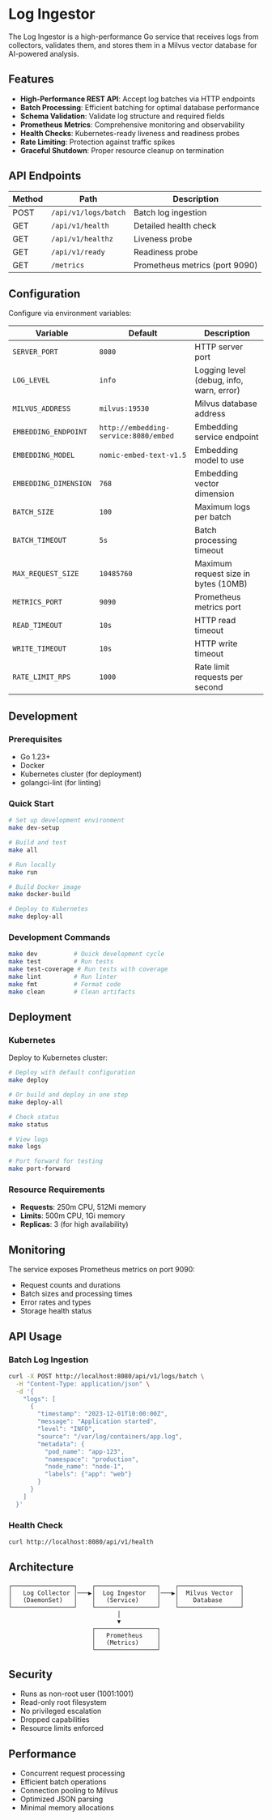 # Log Ingestor

The Log Ingestor is a high-performance Go service that receives logs from collectors, validates them, and stores them in a Milvus vector database for AI-powered analysis.

## Features

- **High-Performance REST API**: Accept log batches via HTTP endpoints
- **Batch Processing**: Efficient batching for optimal database performance
- **Schema Validation**: Validate log structure and required fields
- **Prometheus Metrics**: Comprehensive monitoring and observability
- **Health Checks**: Kubernetes-ready liveness and readiness probes
- **Rate Limiting**: Protection against traffic spikes
- **Graceful Shutdown**: Proper resource cleanup on termination

## API Endpoints

| Method | Path | Description |
|--------|------|-------------|
| POST | `/api/v1/logs/batch` | Batch log ingestion |
| GET | `/api/v1/health` | Detailed health check |
| GET | `/api/v1/healthz` | Liveness probe |
| GET | `/api/v1/ready` | Readiness probe |
| GET | `/metrics` | Prometheus metrics (port 9090) |

## Configuration

Configure via environment variables:

| Variable | Default | Description |
|----------|---------|-------------|
| `SERVER_PORT` | `8080` | HTTP server port |
| `LOG_LEVEL` | `info` | Logging level (debug, info, warn, error) |
| `MILVUS_ADDRESS` | `milvus:19530` | Milvus database address |
| `EMBEDDING_ENDPOINT` | `http://embedding-service:8080/embed` | Embedding service endpoint |
| `EMBEDDING_MODEL` | `nomic-embed-text-v1.5` | Embedding model to use |
| `EMBEDDING_DIMENSION` | `768` | Embedding vector dimension |
| `BATCH_SIZE` | `100` | Maximum logs per batch |
| `BATCH_TIMEOUT` | `5s` | Batch processing timeout |
| `MAX_REQUEST_SIZE` | `10485760` | Maximum request size in bytes (10MB) |
| `METRICS_PORT` | `9090` | Prometheus metrics port |
| `READ_TIMEOUT` | `10s` | HTTP read timeout |
| `WRITE_TIMEOUT` | `10s` | HTTP write timeout |
| `RATE_LIMIT_RPS` | `1000` | Rate limit requests per second |

## Development

### Prerequisites

- Go 1.23+
- Docker
- Kubernetes cluster (for deployment)
- golangci-lint (for linting)

### Quick Start

```bash
# Set up development environment
make dev-setup

# Build and test
make all

# Run locally
make run

# Build Docker image
make docker-build

# Deploy to Kubernetes
make deploy-all
```

### Development Commands

```bash
make dev          # Quick development cycle
make test         # Run tests
make test-coverage # Run tests with coverage
make lint         # Run linter
make fmt          # Format code
make clean        # Clean artifacts
```

## Deployment

### Kubernetes

Deploy to Kubernetes cluster:

```bash
# Deploy with default configuration
make deploy

# Or build and deploy in one step
make deploy-all

# Check status
make status

# View logs
make logs

# Port forward for testing
make port-forward
```

### Resource Requirements

- **Requests**: 250m CPU, 512Mi memory
- **Limits**: 500m CPU, 1Gi memory
- **Replicas**: 3 (for high availability)

## Monitoring

The service exposes Prometheus metrics on port 9090:

- Request counts and durations
- Batch sizes and processing times
- Error rates and types
- Storage health status

## API Usage

### Batch Log Ingestion

```bash
curl -X POST http://localhost:8080/api/v1/logs/batch \
  -H "Content-Type: application/json" \
  -d '{
    "logs": [
      {
        "timestamp": "2023-12-01T10:00:00Z",
        "message": "Application started",
        "level": "INFO",
        "source": "/var/log/containers/app.log",
        "metadata": {
          "pod_name": "app-123",
          "namespace": "production",
          "node_name": "node-1",
          "labels": {"app": "web"}
        }
      }
    ]
  }'
```

### Health Check

```bash
curl http://localhost:8080/api/v1/health
```

## Architecture

```
┌─────────────────┐    ┌─────────────────┐    ┌─────────────────┐
│   Log Collector │───▶│  Log Ingestor   │───▶│  Milvus Vector  │
│   (DaemonSet)   │    │   (Service)     │    │    Database     │
└─────────────────┘    └─────────────────┘    └─────────────────┘
                              │
                              ▼
                       ┌─────────────────┐
                       │   Prometheus    │
                       │   (Metrics)     │
                       └─────────────────┘
```

## Security

- Runs as non-root user (1001:1001)
- Read-only root filesystem
- No privileged escalation
- Dropped capabilities
- Resource limits enforced

## Performance

- Concurrent request processing
- Efficient batch operations
- Connection pooling to Milvus
- Optimized JSON parsing
- Minimal memory allocations